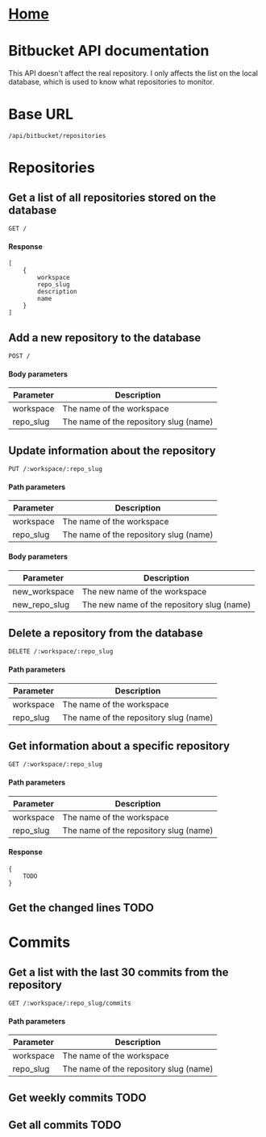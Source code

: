 # [Home](../README.md)
# Bitbucket API documentation

This API doesn't affect the real repository. I only affects the list on the local database, 
which is used to know what repositories to monitor.

# Base URL
    /api/bitbucket/repositories



# Repositories

## Get a list of all repositories stored on the database
`GET /`

#### Response
````
[
    {
        workspace
        repo_slug
        description
        name
    }
]
````



## Add a new repository to the database
`POST /`
#### Body parameters
Parameter | Description
--- | ---
workspace | The name of the workspace
repo_slug | The name of the repository slug (name)



## Update information about the repository
`PUT /:workspace/:repo_slug`
#### Path parameters
Parameter | Description
--- | ---
workspace | The name of the workspace
repo_slug | The name of the repository slug (name)

#### Body parameters
Parameter | Description
--- | ---
new_workspace | The new name of the workspace
new_repo_slug | The new name of the repository slug (name)



## Delete a repository from the database
`DELETE /:workspace/:repo_slug`  
#### Path parameters
Parameter | Description
--- | ---
workspace | The name of the workspace
repo_slug | The name of the repository slug (name)



## Get information about a specific repository
`GET /:workspace/:repo_slug`
#### Path parameters
Parameter | Description
--- | ---
workspace | The name of the workspace
repo_slug | The name of the repository slug (name)

#### Response
````
{
    TODO
}
````



## Get the changed lines TODO



# Commits

## Get a list with the last 30 commits from the repository
`GET /:workspace/:repo_slug/commits`  
#### Path parameters
Parameter | Description
--- | ---
workspace | The name of the workspace
repo_slug | The name of the repository slug (name)



## Get weekly commits TODO



## Get all commits TODO
